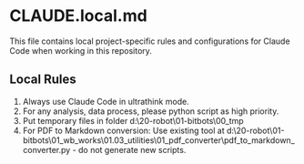 # CLAUDE.local.md

This file contains local project-specific rules and configurations for Claude Code when working in this repository.

## Local Rules

1. Always use Claude Code in ultrathink mode.
2. For any analysis, data process, please python script as high priority.
3. Put temporary files in folder d:\20-robot\01-bitbots\00_tmp
4. For PDF to Markdown conversion: Use existing tool at d:\20-robot\01-bitbots\01_wb_works\01.03_utilities\01_pdf_converter\pdf_to_markdown_converter.py - do not generate new scripts.